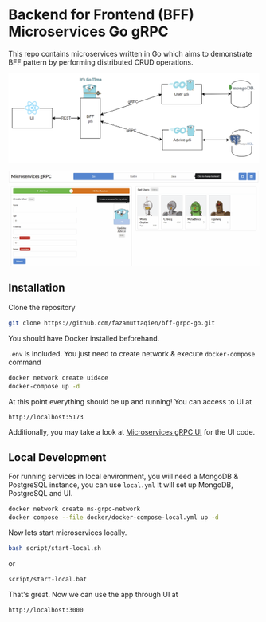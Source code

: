 # Backend for Frontend (BFF) Microservices Go gRPC

This repo contains microservices written in Go which aims to demonstrate BFF pattern by performing distributed CRUD operations.

![](./img/go.png)

![](./img/ui.gif)


## Installation
Clone the repository
```bash
git clone https://github.com/fazamuttaqien/bff-grpc-go.git
```

You should have Docker installed beforehand.

`.env` is included. You just need to create network & execute `docker-compose` command

```bash
docker network create uid4oe
docker-compose up -d
```

At this point everything should be up and running! You can access to UI at 

```bash
http://localhost:5173
```

Additionally, you may take a look at [Microservices gRPC UI](https://github.com/fazamuttaqien/microservices-grpc-ui/) for the UI code.

## Local Development
For running services in local environment, you will need a MongoDB & PostgreSQL instance, you can use `local.yml`
It will set up MongoDB, PostgreSQL and UI.

```bash
docker network create ms-grpc-network
docker compose --file docker/docker-compose-local.yml up -d
```

Now lets start microservices locally.
```bash
bash script/start-local.sh
```
or 
```bash
script/start-local.bat
```

That's great. Now we can use the app through UI at

```bash
http://localhost:3000
```


